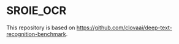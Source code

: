 # SROIE_OCR
This repository is based on https://github.com/clovaai/deep-text-recognition-benchmark.
